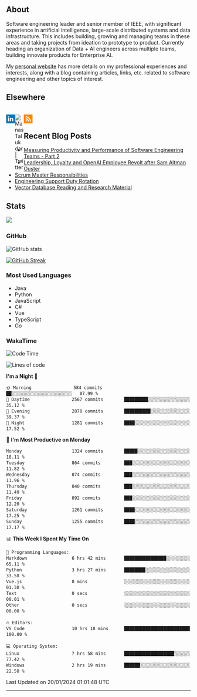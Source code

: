 ## About

Software engineering leader and senior member of IEEE, with significant experience in artificial intelligence, large-scale distributed systems and data infrastructure. This includes building, growing and managing teams in these areas and taking projects from ideation to prototype to product. Currently heading an organization of Data + AI engineers across multiple teams, building innovate products for Enterprise AI.

My [personal website](https://manastalukdar.github.io/) has more details on my professional experiences and interests, along with a blog containing articles, links, etc. related to software engineering and other topics of interest.

## Elsewhere

</br>

<a href="https://www.linkedin.com/in/manastalukdar" target="_blank">
  <img align="left" alt="Manas Talukdar | Linkedin" width="24px" src="https://raw.githubusercontent.com/edent/SuperTinyIcons/master/images/svg/linkedin.svg" />
</a>
<a href="https://www.twitter.com/manastalukdar" target="_blank">
  <img align="left" alt="Manas Talukdar | Twitter" width="24px" src="https://github.com/TheDudeThatCode/TheDudeThatCode/blob/master/Assets/Twitter.svg" />
</a>
<a href="https://manastalukdar.github.io/" target="_blank">
  <img align="left" alt="Manas Talukdar | Website" width="24px" src="https://github.com/edent/SuperTinyIcons/blob/master/images/svg/rss.svg" />
</a>

</br>

## Recent Blog Posts

<!-- BLOG:START -->
- [Measuring Productivity and Performance of Software Engineering Teams - Part 2](https://manastalukdar.github.io/blog/2023/12/26/productivity-performance-software-engineering-teams-part-2/)
- [Leadership, Loyalty and OpenAI Employee Revolt after Sam Altman Ouster](https://manastalukdar.github.io/blog/2023/11/23/leadership-loyalty-openai-employee-revolt-sam-altman-ouster/)
- [Scrum Master Responsibilities](https://manastalukdar.github.io/blog/2023/09/15/scrum-master-responsibilities/)
- [Engineering Support Duty Rotation](https://manastalukdar.github.io/blog/2023/08/29/engineering-support-duty-rotation/)
- [Vector Database Reading and Research Material](https://manastalukdar.github.io/blog/2023/08/24/vector-database-reading-material/)
<!-- BLOG:END -->

## Stats

![](https://komarev.com/ghpvc/?username=manastalukdar)

### GitHub

![GitHub stats](https://github-readme-stats.vercel.app/api?username=manastalukdar&show_icons=true&hide_border=true&hide_rank=true&hide_title=true&icon_color=79ff97&text_color=cecac3&bg_color=4d4b4b)

[![GitHub Streak](https://streak-stats.demolab.com?user=manastalukdar&hide_border=true&border_radius=4&date_format=M%20j%5B%2C%20Y%5D&background=4D4B4B)](https://git.io/streak-stats)

### Most Used Languages

- Java
- Python
- JavaScript
- C#
- Vue
- TypeScript
- Go

<!--
![Top Langs](https://github-readme-stats.vercel.app/api/top-langs/?username=manastalukdar&layout=compact&hide_border=true&hide_title=true&icon_color=79ff97&text_color=cecac3&bg_color=4d4b4b)
-->

### WakaTime

<!--START_SECTION:waka-->
![Code Time](http://img.shields.io/badge/Code%20Time-4%2C116%20hrs%2010%20mins-blue)

![Lines of code](https://img.shields.io/badge/From%20Hello%20World%20I%27ve%20Written-2.6%20million%20lines%20of%20code-blue)

**I'm a Night 🦉** 

```text
🌞 Morning                584 commits         ██░░░░░░░░░░░░░░░░░░░░░░░   07.99 % 
🌆 Daytime                2567 commits        █████████░░░░░░░░░░░░░░░░   35.12 % 
🌃 Evening                2878 commits        ██████████░░░░░░░░░░░░░░░   39.37 % 
🌙 Night                  1281 commits        ████░░░░░░░░░░░░░░░░░░░░░   17.52 % 
```
📅 **I'm Most Productive on Monday** 

```text
Monday                   1324 commits        █████░░░░░░░░░░░░░░░░░░░░   18.11 % 
Tuesday                  864 commits         ███░░░░░░░░░░░░░░░░░░░░░░   11.82 % 
Wednesday                874 commits         ███░░░░░░░░░░░░░░░░░░░░░░   11.96 % 
Thursday                 840 commits         ███░░░░░░░░░░░░░░░░░░░░░░   11.49 % 
Friday                   892 commits         ███░░░░░░░░░░░░░░░░░░░░░░   12.20 % 
Saturday                 1261 commits        ████░░░░░░░░░░░░░░░░░░░░░   17.25 % 
Sunday                   1255 commits        ████░░░░░░░░░░░░░░░░░░░░░   17.17 % 
```


📊 **This Week I Spent My Time On** 

```text
💬 Programming Languages: 
Markdown                 6 hrs 42 mins       ████████████████░░░░░░░░░   65.11 % 
Python                   3 hrs 27 mins       ████████░░░░░░░░░░░░░░░░░   33.58 % 
Vue.js                   8 mins              ░░░░░░░░░░░░░░░░░░░░░░░░░   01.30 % 
Text                     0 secs              ░░░░░░░░░░░░░░░░░░░░░░░░░   00.01 % 
Other                    0 secs              ░░░░░░░░░░░░░░░░░░░░░░░░░   00.00 % 

🔥 Editors: 
VS Code                  10 hrs 18 mins      █████████████████████████   100.00 % 

💻 Operating System: 
Linux                    7 hrs 58 mins       ███████████████████░░░░░░   77.42 % 
Windows                  2 hrs 19 mins       ██████░░░░░░░░░░░░░░░░░░░   22.58 % 
```


 Last Updated on 20/01/2024 01:01:48 UTC
<!--END_SECTION:waka-->

---

<!--

**manastalukdar/manastalukdar** is a ✨ _special_ ✨ repository because its `README.md` (this file) appears on your GitHub profile.

Here are some ideas to get you started:

- 🔭 I’m currently working on ...
- 🌱 I’m currently learning ...
- 👯 I’m looking to collaborate on ...
- 🤔 I’m looking for help with ...
- 💬 Ask me about ...
- 📫 How to reach me: ...
- 😄 Pronouns: ...
- ⚡ Fun fact: ...
-->

